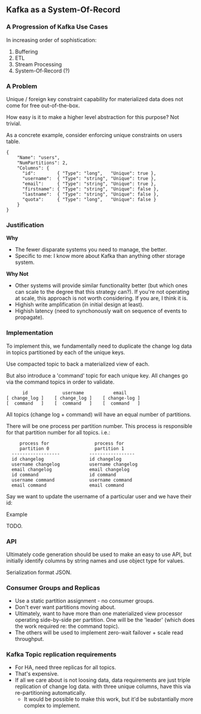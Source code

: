 ## Kafka as a System-Of-Record

### A Progression of Kafka Use Cases

In increasing order of sophistication:

1. Buffering
2. ETL
3. Stream Processing
4. System-Of-Record (?)

### A Problem

Unique / foreign key constraint capability for materialized data does not come for free out-of-the-box.

How easy is it to make a higher level abstraction for this purpose? Not trivial.

As a concrete example, consider enforcing unique constraints on users table.

```
{
    "Name": "users",
    "NumPartitions": 2,
    "Columns": {
      "id":        { "Type": "long",   "Unique": true },
      "username":  { "Type": "string", "Unique": true },
      "email":     { "Type": "string", "Unique": true },
      "firstname": { "Type": "string", "Unique": false },
      "lastname":  { "Type": "string", "Unique": false },
      "quota":     { "Type": "long",   "Unique": false }
    }
}
```

### Justification

**Why**

- The fewer disparate systems you need to manage, the better.
- Specific to me: I know more about Kafka than anything other storage system.

**Why Not**

- Other systems will provide similar functionality better (but which ones can scale to the degree that this strategy can?). If you're not operating at scale, this approach is not worth considering. If you are, I think it is.
- Highish write amplification (in initial design at least).
- Highish latency (need to synchonously wait on sequence of events to propagate).


### Implementation

To implement this, we fundamentally need to duplicate the change log data in topics partitioned by each of the unique keys.

Use compacted topic to back a materialized view of each.

But also introduce a 'command' topic for each unique key. All changes go via the command topics in order to validate.

```
      id             username           email
[ change_log ]    [ change_log ]    [ change-log ]
[  command   ]    [  command   ]    [  command   ]
```

All topics (change log + command) will have an equal number of partitions.

There will be one process per partition number. This process is responsible for that partition number for all topics. i.e.:

```
     process for                 process for
     partition 0                 partition 1
  ------------------           -----------------
  id changelog                 id changelog
  username changelog           username changelog
  email changelog              email changelog
  id command                   id command
  username command             username command
  email command                email command
```

Say we want to update the username of a particular user and we have their id:

Example 

TODO.

### API

Ultimately code generation should be used to make an easy to use API, but initially identify columns by string names and use object type for values.

Serialization format JSON.

### Consumer Groups and Replicas

- Use a static partition assignment - no consumer groups.
- Don't ever want partitions moving about. 
- Ultimately, want to have more than one materialized view processor operating side-by-side per partition. One will be the 'leader' (which does the work required re: the command topic). 
- The others will be used to implement zero-wait failover + scale read throughput.

### Kafka Topic replication requirements

- For HA, need three replicas for all topics.
- That's expensive.
- If all we care about is not loosing data, data requirements are just triple replication of change log data. with three unique columns, have this via re-partitioning automatically.
    - It would be possible to make this work, but it'd be substantially more complex to implement.

